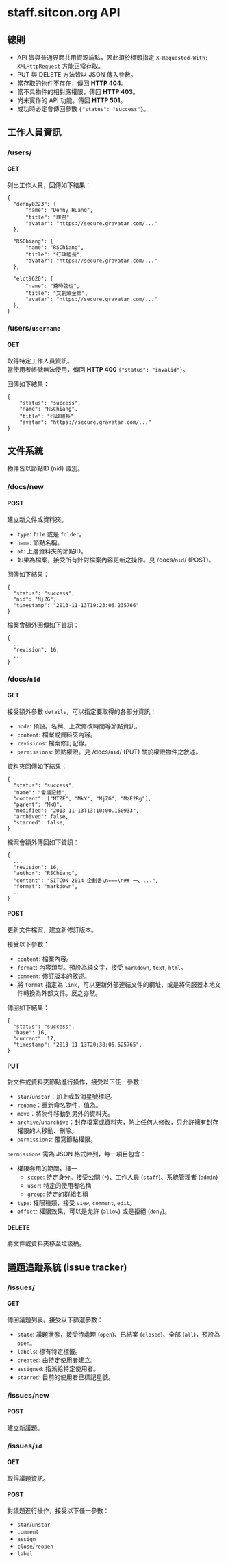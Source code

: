 staff.sitcon.org API
===

總則
---
* API 皆與普通界面共用資源端點，因此須於標頭指定 `X-Requested-With: XMLHttpRequest` 方能正常存取。  
* PUT 與 DELETE 方法皆以 JSON 傳入參數。
* 當存取的物件不存在，傳回 **HTTP 404**。
* 當不具物件的相對應權限，傳回 **HTTP 403**。
* 尚未實作的 API 功能，傳回 **HTTP 501**。
* 成功時必定會傳回參數 `{"status": "success"}`。

工作人員資訊
---
### /users/

#### GET

列出工作人員，回傳如下結果：
```
{
  "denny0223": {
      "name": "Denny Huang",
      "title": "總召",
      "avatar": "https://secure.gravatar.com/..."
  },

  "RSChiang": {
      "name": "RSChiang",
      "title": "行政組長",
      "avatar": "https://secure.gravatar.com/..."
  },

  "elct9620": {
      "name": "蒼時弦也", 
      "title": "文創煉金師",
      "avatar": "https://secure.gravatar.com/..."
  },
}
```

### /users/`username`

#### GET

取得特定工作人員資訊。  
當使用者帳號無法使用，傳回 **HTTP 400** `{"status": "invalid"}`。

回傳如下結果：
```
{
    "status": "success",
    "name": "RSChiang",
    "title": "行政組長",
    "avatar": "https://secure.gravatar.com/..."
}
```

文件系統
---
物件皆以節點ID (nid) 識別。

### /docs/new

#### POST

建立新文件或資料夾。

* `type`: `file` 或是 `folder`。
* `name`: 節點名稱。
* `at`: 上層資料夾的節點ID。
* 如果為檔案，接受所有針對檔案內容更新之操作。見 /docs/`nid`/ (POST)。

回傳如下結果：
```
{
  "status": "success",
  "nid": "MjZG",
  "timestamp": "2013-11-13T19:23:06.235766"
}
```

檔案會額外回傳如下資訊：
```
{
  ...
  "revision": 16,
  ...
}
```

### /docs/`nid`

#### GET

接受額外參數 `details`，可以指定要取得的各部分資訊：

* `node`: 預設。名稱、上次修改時間等節點資訊。
* `content`: 檔案或資料夾內容。
* `revisions`: 檔案修訂記錄。
* `permissions`: 節點權限。見 /docs/`nid`/ (PUT) 關於權限物件之敘述。

資料夾回傳如下結果：
```
{
  "status": "success",
  "name": "會議記錄",
  "content": ["MTZE", "MkY", "MjZG", "MzE2Rg"],
  "parent": "MkQ",
  "modified": "2013-11-13T13:10:00.160933",
  "archived": false,
  "starred": false,
}
```

檔案會額外傳回如下資訊：
```
{
  ...
  "revision": 16,
  "author": "RSChiang",
  "content": "SITCON 2014 企劃書\n===\n## 一、...",
  "format": "markdown",
  ...
}
```

#### POST

更新文件檔案，建立新修訂版本。

接受以下參數：

* `content`: 檔案內容。
* `format`: 內容類型。預設為純文字，接受 `markdown`, `text`, `html`。
* `comment`: 修訂版本的敘述。
* 將 `format` 指定為 `link`，可以更新外部連結文件的網址，或是將伺服器本地文件轉換為外部文件。反之亦然。

傳回如下結果：
```
{
  "status": "success",
  "base": 16,
  "current": 17,
  "timestamp": "2013-11-13T20:38:05.625765",
}
```

#### PUT

對文件或資料夾節點進行操作，接受以下任一參數：

* `star`/`unstar`：加上或取消星號標記。
* `rename`：重新命名物件，值為。
* `move`：將物件移動到另外的資料夾。
* `archive`/`unarchive`：封存檔案或資料夾，防止任何人修改，只允許擁有封存權限的人移動、刪除。
* `permissions`: 覆寫節點權限。

`permissions` 需為 JSON 格式陣列，每一項目包含：

* 權限套用的範圍，擇一
    - `scope`: 特定身分。接受公開 (`*`)、工作人員 (`staff`)、系統管理者 (`admin`)
    - `user`: 特定的使用者名稱
    - `group`: 特定的群組名稱
* `type`: 權限種類，接受 `view`, `comment`, `edit`。
* `effect`: 權限效果，可以是允許 (`allow`) 或是拒絕 (`deny`)。

#### DELETE

將文件或資料夾移至垃圾桶。

議題追蹤系統 (issue tracker)
---
### /issues/

#### GET

傳回議題列表。接受以下篩選參數：

* `state`: 議題狀態，接受待處理 (`open`)、已結案 (`closed`)、全部 (`all`)，預設為 `open`。
* `labels`: 標有特定標籤。
* `created`: 由特定使用者建立。
* `assigned`: 指派給特定使用者。
* `starred`: 目前的使用者已標記星號。

### /issues/new

#### POST

建立新議題。

### /issues/`id`

#### GET

取得議題資訊。

#### POST

對議題進行操作，接受以下任一參數：

* `star`/`unstar`
* `comment`
* `assign`
* `close`/`reopen`
* `label`
